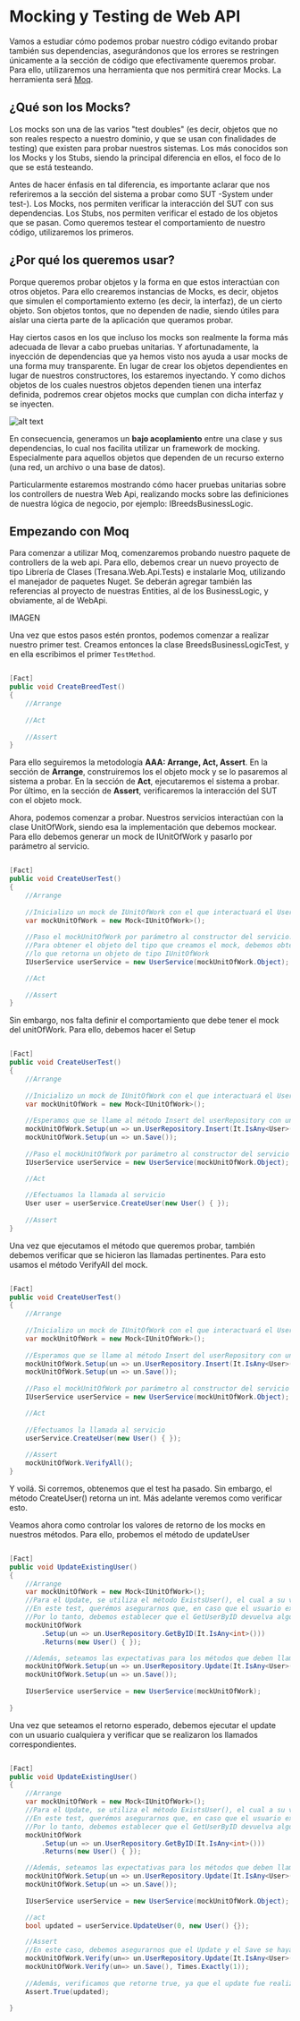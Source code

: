 # Mocking y Testing de Web API

Vamos a estudiar cómo podemos probar nuestro código evitando probar también sus dependencias, asegurándonos que los errores se restringen únicamente a la sección de código que efectivamente queremos probar. Para ello, utilizaremos una herramienta que nos permitirá crear Mocks. La herramienta será [Moq](https://github.com/moq/moq4).

## ¿Qué son los Mocks?

Los mocks son una de las varios "test doubles" (es decir, objetos que no son reales respecto a nuestro dominio, y que se usan con finalidades de testing) que existen para probar nuestros sistemas. Los más conocidos son los Mocks y los Stubs, siendo la principal diferencia en ellos, el foco de lo que se está testeando.

Antes de hacer énfasis en tal diferencia, es importante aclarar que nos referiremos a la sección del sistema a probar como SUT -System under test-). Los Mocks, nos permiten verificar la interacción del SUT con sus dependencias. Los Stubs, nos permiten verificar el estado de los objetos que se pasan. Como queremos testear el comportamiento de nuestro código, utilizaremos los primeros.

## ¿Por qué los queremos usar?

Porque queremos probar objetos y la forma en que estos interactúan con otros objetos. Para ello crearemos instancias de Mocks, es decir, objetos que simulen el comportamiento externo (es decir, la interfaz), de un cierto objeto. Son objetos tontos, que no dependen de nadie, siendo útiles para aislar una cierta parte de la aplicación que queramos probar. 

Hay ciertos casos en los que incluso los mocks son realmente la forma más adecuada de llevar a cabo pruebas unitarias. Y afortunadamente, la inyección de dependencias que ya hemos visto nos ayuda a usar mocks de una forma muy transparente. En lugar de crear los objetos dependientes en lugar de nuestros constructores, los estaremos inyectando. Y como dichos objetos de los cuales nuestros objetos dependen tienen una interfaz definida, podremos crear objetos mocks que cumplan con dicha interfaz y se inyecten.

![alt text](http://tutorials.jenkov.com/images/java-unit-testing/testing-with-di-containers.png)

En consecuencia, generamos un **bajo acoplamiento** entre una clase y sus dependencias, lo cual nos facilita utilizar un framework de mocking. Especialmente para aquellos objetos que dependen de un recurso externo (una red, un archivo o una base de datos).

Particularmente estaremos mostrando cómo hacer pruebas unitarias sobre los controllers de nuestra Web Api, realizando mocks sobre las definiciones de nuestra lógica de negocio, por ejemplo: IBreedsBusinessLogic.

## Empezando con Moq

Para comenzar a utilizar Moq, comenzaremos probando nuestro paquete de controllers de la web api. Para ello, debemos crear un nuevo proyecto de tipo Librería de Clases (Tresana.Web.Api.Tests) e instalarle Moq, utilizando el manejador de paquetes Nuget. Se deberán agregar también las referencias al proyecto de nuestras Entities, al de los BusinessLogic, y obviamente, al de WebApi.

IMAGEN

Una vez que estos pasos estén prontos, podemos comenzar a realizar nuestro primer test. Creamos entonces la clase BreedsBusinessLogicTest, y en ella escribimos el primer `TestMethod`. 

```C#

[Fact]
public void CreateBreedTest()
{
    //Arrange
    
    //Act
    
    //Assert
}

```

Para ello seguiremos la metodología **AAA: Arrange, Act, Assert**.
En la sección de **Arrange**, construiremos los el objeto mock y se lo pasaremos al sistema a probar. En la sección de **Act**, ejecutaremos el sistema a probar. Por último, en la sección de **Assert**, verificaremos la interacción del SUT con el objeto mock.

Ahora, podemos comenzar a probar. Nuestros servicios interactúan con la clase UnitOfWork, siendo esa la implementación que debemos mockear. Para ello debemos generar un mock de IUnitOfWork y pasarlo por parámetro al servicio.

```C#

[Fact]
public void CreateUserTest()
{
    //Arrange
    
    //Inicializo un mock de IUnitOfWork con el que interactuará el UserService
    var mockUnitOfWork = new Mock<IUnitOfWork>();
    
    //Paso el mockUnitOfWork por parámetro al constructor del servicio.
    //Para obtener el objeto del tipo que creamos el mock, debemos obtener la property Object del mock,
    //lo que retorna un objeto de tipo IUnitOfWork
    IUserService userService = new UserService(mockUnitOfWork.Object);

    //Act
    
    //Assert
}

```

Sin embargo, nos falta definir el comportamiento que debe tener el mock del unitOfWork. Para ello, debemos hacer el Setup

```C#

[Fact]
public void CreateUserTest()
{
    //Arrange
    
    //Inicializo un mock de IUnitOfWork con el que interactuará el UserService
    var mockUnitOfWork = new Mock<IUnitOfWork>();
    
    //Esperamos que se llame al método Insert del userRepository con un Usuario y luego al Save();
    mockUnitOfWork.Setup(un => un.UserRepository.Insert(It.IsAny<User>()));
    mockUnitOfWork.Setup(un => un.Save());
    
    //Paso el mockUnitOfWork por parámetro al constructor del servicio
    IUserService userService = new UserService(mockUnitOfWork.Object);

    //Act
    
    //Efectuamos la llamada al servicio
    User user = userService.CreateUser(new User() { });
    
    //Assert
}

```

Una vez que ejecutamos el método que queremos probar, también debemos verificar que se hicieron las llamadas pertinentes. Para esto usamos el método VerifyAll del mock.

```C#

[Fact]
public void CreateUserTest()
{
    //Arrange
    
    //Inicializo un mock de IUnitOfWork con el que interactuará el UserService
    var mockUnitOfWork = new Mock<IUnitOfWork>();
    
    //Esperamos que se llame al método Insert del userRepository con un Usuario y luego al Save();
    mockUnitOfWork.Setup(un => un.UserRepository.Insert(It.IsAny<User>()));
    mockUnitOfWork.Setup(un => un.Save());
    
    //Paso el mockUnitOfWork por parámetro al constructor del servicio
    IUserService userService = new UserService(mockUnitOfWork.Object);

    //Act
    
    //Efectuamos la llamada al servicio
    userService.CreateUser(new User() { });
    
    //Assert
    mockUnitOfWork.VerifyAll();
}

```

Y voilá. Si corremos, obtenemos que el test ha pasado. Sin embargo, el método CreateUser() retorna un int.
Más adelante veremos como verificar esto.

Veamos ahora como controlar los valores de retorno de los mocks en nuestros métodos. 
Para ello, probemos el método de updateUser

```C#

[Fact]
public void UpdateExistingUser()
{
    //Arrange 
    var mockUnitOfWork = new Mock<IUnitOfWork>();
    //Para el Update, se utiliza el método ExistsUser(), el cual a su vez utiliza el método GetUserByID del repositorio.
    //En este test, querémos asegurarnos que, en caso que el usuario exista, se ejecute el Update() y el Save() en el repositorio.
    //Por lo tanto, debemos establecer que el GetUserByID devuelva algo distinto de null, de manera que el ExistsUser retorne true.
    mockUnitOfWork
        .Setup(un => un.UserRepository.GetByID(It.IsAny<int>()))
        .Returns(new User() { });

    //Además, seteamos las expectativas para los métodos que deben llamarse luego
    mockUnitOfWork.Setup(un => un.UserRepository.Update(It.IsAny<User>()));
    mockUnitOfWork.Setup(un => un.Save());
    
    IUserService userService = new UserService(mockUnitOfWork);
    
}

```

Una vez que seteamos el retorno esperado, debemos ejecutar el update con un usuario cualquiera y verificar que se realizaron los llamados correspondientes.

```C#

[Fact]
public void UpdateExistingUser()
{
    //Arrange 
    var mockUnitOfWork = new Mock<IUnitOfWork>();
    //Para el Update, se utiliza el método ExistsUser(), el cual a su vez utiliza el método GetUserByID del repositorio.
    //En este test, querémos asegurarnos que, en caso que el usuario exista, se ejecute el Update() y el Save() en el repositorio.
    //Por lo tanto, debemos establecer que el GetUserByID devuelva algo distinto de null, de manera que el ExistsUser retorne true.
    mockUnitOfWork
        .Setup(un => un.UserRepository.GetByID(It.IsAny<int>()))
        .Returns(new User() { });

    //Además, seteamos las expectativas para los métodos que deben llamarse luego
    mockUnitOfWork.Setup(un => un.UserRepository.Update(It.IsAny<User>()));
    mockUnitOfWork.Setup(un => un.Save());
    
    IUserService userService = new UserService(mockUnitOfWork.Object);

    //act
    bool updated = userService.UpdateUser(0, new User() {});

    //Assert
    //En este caso, debemos asegurarnos que el Update y el Save se hayan llamado una vez.
    mockUnitOfWork.Verify(un=> un.UserRepository.Update(It.IsAny<User>()), Times.Exactly(1));
    mockUnitOfWork.Verify(un=> un.Save(), Times.Exactly(1));
    
    //Además, verificamos que retorne true, ya que el update fue realizado.
    Assert.True(updated);
    
}

```

